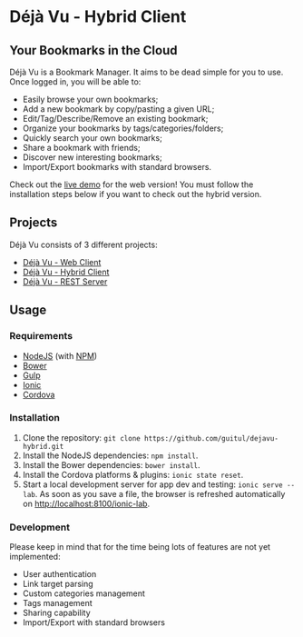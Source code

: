 # Déjà Vu - Hybrid Client
## Your Bookmarks in the Cloud

Déjà Vu is a Bookmark Manager. It aims to be dead simple for you to use. Once logged in, you will be able to:
* Easily browse your own bookmarks;
* Add a new bookmark by copy/pasting a given URL;
* Edit/Tag/Describe/Remove an existing bookmark;
* Organize your bookmarks by tags/categories/folders;
* Quickly search your own bookmarks;
* Share a bookmark with friends;
* Discover new interesting bookmarks;
* Import/Export bookmarks with standard browsers.

Check out the [live demo](http://guitul.github.io/dejavu-web/) for the web version!
You must follow the installation steps below if you want to check out the hybrid version.

## Projects
Déjà Vu consists of 3 different projects:
* [Déjà Vu - Web Client](https://github.com/guitul/dejavu-web)
* [Déjà Vu - Hybrid Client](https://github.com/guitul/dejavu-hybrid)
* [Déjà Vu - REST Server](https://github.com/guitul/dejavu-server)

## Usage
### Requirements
* [NodeJS](http://nodejs.org/) (with [NPM](https://www.npmjs.org/))
* [Bower](http://bower.io)
* [Gulp](http://gulpjs.com)
* [Ionic](http://ionicframework.com/)
* [Cordova](https://cordova.apache.org/)

### Installation
1. Clone the repository: `git clone https://github.com/guitul/dejavu-hybrid.git`
2. Install the NodeJS dependencies: `npm install`.
3. Install the Bower dependencies: `bower install`.
4. Install the Cordova platforms & plugins: `ionic state reset`.
5. Start a local development server for app dev and testing: `ionic serve --lab`. As soon as you save a file, the browser is refreshed automatically on [http://localhost:8100/ionic-lab](http://localhost:8100/ionic-lab).

### Development
Please keep in mind that for the time being lots of features are not yet implemented:
* User authentication
* Link target parsing
* Custom categories management
* Tags management
* Sharing capability
* Import/Export with standard browsers

